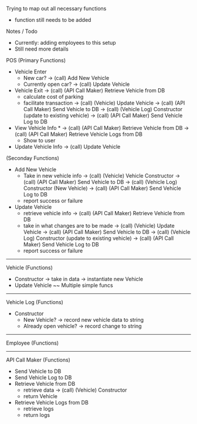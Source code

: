 Trying to map out all necessary functions
* function still needs to be added

Notes / Todo
- Currently: adding employees to this setup
- Still need more details

POS
(Primary Functions)
- Vehicle Enter
    - New car?
        -> (call) Add New Vehicle
    - Currently open car?
        -> (call) Update Vehicle
- Vehicle Exit
    -> (call) (API Call Maker) Retrieve Vehicle from DB
    - calculate cost of parking
    - facilitate transaction
    -> (call) (Vehicle) Update Vehicle
    -> (call) (API Call Maker) Send Vehicle to DB
    -> (call) (Vehicle Log) Constructor (update to existing vehicle)
    -> (call) (API Call Maker) Send Vehicle Log to DB
- View Vehicle Info *
    -> (call) (API Call Maker) Retrieve Vehicle from DB
    -> (call) (API Call Maker) Retrieve Vehicle Logs from DB
    - Show to user
- Update Vehicle Info
    -> (call) Update Vehicle

(Seconday Functions)
- Add New Vehicle
    - Take in new vehicle info
        -> (call) (Vehicle) Vehicle Constructor
        -> (call) (API Call Maker) Send Vehicle to DB
        -> (call) (Vehicle Log) Constructor (New Vehicle)
        -> (call) (API Call Maker) Send Vehicle Log to DB
    - report success or failure
- Update Vehicle
    - retrieve vehicle info
        -> (call) (API Call Maker) Retrieve Vehicle from DB
    - take in what changes are to be made
    -> (call) (Vehicle) Update Vehicle
    -> (call) (API Call Maker) Send Vehicle to DB
    -> (call) (Vehicle Log) Constructor (update to existing vehicle)
    -> (call) (API Call Maker) Send Vehicle Log to DB
    - report success or failure

-----------------------------

Vehicle
(Functions)
- Constructor
    -> take in data
    -> instantiate new Vehicle
- Update Vehicle
    ~~ Multiple simple funcs

-----------------------------

Vehicle Log
(Functions)
- Constructor
    - New Vehicle?
        -> record new vehicle data to string
    - Already open vehicle?
        -> record change to string

-----------------------------

Employee
(Functions)


-----------------------------

API Call Maker
(Functions)
- Send Vehicle to DB
- Send Vehicle Log to DB
- Retrieve Vehicle from DB
    - retrieve data
    -> (call) (Vehicle) Constructor
    - return Vehicle
- Retrieve Vehicle Logs from DB
    - retrieve logs
    - return logs